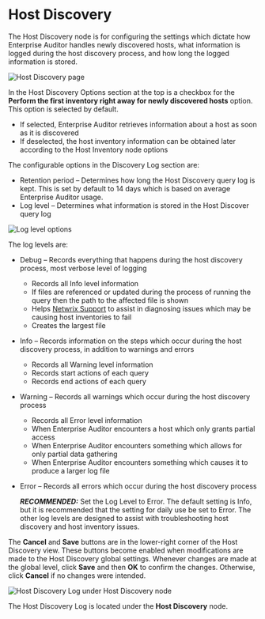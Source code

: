 # Host Discovery

The Host Discovery node is for configuring the settings which dictate how Enterprise Auditor handles
newly discovered hosts, what information is logged during the host discovery process, and how long
the logged information is stored.

![Host Discovery page](/img/product_docs/accessanalyzer/11.6/admin/settings/hostdiscovery.webp)

In the Host Discovery Options section at the top is a checkbox for the **Perform the first inventory
right away for newly discovered hosts** option. This option is selected by default.

- If selected, Enterprise Auditor retrieves information about a host as soon as it is discovered
- If deselected, the host inventory information can be obtained later according to the Host
  Inventory node options

The configurable options in the Discovery Log section are:

- Retention period – Determines how long the Host Discovery query log is kept. This is set by
  default to 14 days which is based on average Enterprise Auditor usage.
- Log level – Determines what information is stored in the Host Discover query log

![Log level options](/img/product_docs/accessanalyzer/11.6/admin/settings/hostdiscoveryloglevels.webp)

The log levels are:

- Debug – Records everything that happens during the host discovery process, most verbose level of
  logging

    - Records all Info level information
    - If files are referenced or updated during the process of running the query then the path to
      the affected file is shown
    - Helps [Netwrix Support](https://www.netwrix.com/support.html) to assist in diagnosing issues
      which may be causing host inventories to fail
    - Creates the largest file

- Info – Records information on the steps which occur during the host discovery process, in addition
  to warnings and errors

    - Records all Warning level information
    - Records start actions of each query
    - Records end actions of each query

- Warning – Records all warnings which occur during the host discovery process

    - Records all Error level information
    - When Enterprise Auditor encounters a host which only grants partial access
    - When Enterprise Auditor encounters something which allows for only partial data gathering
    - When Enterprise Auditor encounters something which causes it to produce a larger log file

- Error – Records all errors which occur during the host discovery process

    **_RECOMMENDED:_** Set the Log Level to Error. The default setting is Info, but it is
    recommended that the setting for daily use be set to Error. The other log levels are designed to
    assist with troubleshooting host discovery and host inventory issues.

The **Cancel** and **Save** buttons are in the lower-right corner of the Host Discovery view. These
buttons become enabled when modifications are made to the Host Discovery global settings. Whenever
changes are made at the global level, click **Save** and then **OK** to confirm the changes.
Otherwise, click **Cancel** if no changes were intended.

![Host Discovery Log under Host Discovery node](/img/product_docs/accessanalyzer/11.6/admin/settings/hostdiscoverylog.webp)

The Host Discovery Log is located under the **Host Discovery** node.
